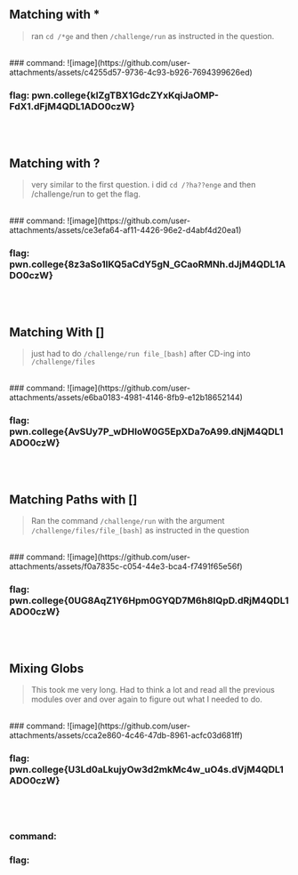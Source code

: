 ## Matching with *
> ran ```cd /*ge``` and then ```/challenge/run``` as instructed in the question.
<br>
### command: ![image](https://github.com/user-attachments/assets/c4255d57-9736-4c93-b926-7694399626ed)

### flag: pwn.college{klZgTBX1GdcZYxKqiJaOMP-FdX1.dFjM4QDL1ADO0czW}



<br><br>

## Matching with ?
> very similar to the first question. i did ```cd /?ha??enge``` and then /challenge/run to get the flag.
<br>
### command: ![image](https://github.com/user-attachments/assets/ce3efa64-af11-4426-96e2-d4abf4d20ea1)

### flag: pwn.college{8z3aSo1lKQ5aCdY5gN_GCaoRMNh.dJjM4QDL1ADO0czW}




<br><br>
## Matching With []
> just had to do ```/challenge/run file_[bash]``` after CD-ing into ```/challenge/files```
<br>
### command: ![image](https://github.com/user-attachments/assets/e6ba0183-4981-4146-8fb9-e12b18652144)

### flag: pwn.college{AvSUy7P_wDHIoW0G5EpXDa7oA99.dNjM4QDL1ADO0czW}



<br><br>

## Matching Paths with []
> Ran the command ```/challenge/run``` with the argument ```/challenge/files/file_[bash]``` as instructed in the question
<br>
### command: ![image](https://github.com/user-attachments/assets/f0a7835c-c054-44e3-bca4-f7491f65e56f)


### flag: pwn.college{0UG8AqZ1Y6Hpm0GYQD7M6h8lQpD.dRjM4QDL1ADO0czW}



<br><br>
## Mixing Globs
> This took me very long. Had to think a lot and read all the previous modules over and over again to figure out what I needed to do.
<br>
### command: ![image](https://github.com/user-attachments/assets/cca2e860-4c46-47db-8961-acfc03d681ff)

### flag: pwn.college{U3Ld0aLkujyOw3d2mkMc4w_uO4s.dVjM4QDL1ADO0czW}



<br><br>

## 
### command:
### flag: 



<br><br>
